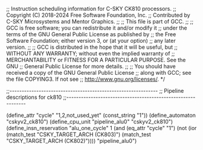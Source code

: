 ;; Instruction scheduling information for C-SKY CK810 processors.
;; Copyright (C) 2018-2024 Free Software Foundation, Inc.
;; Contributed by C-SKY Microsystems and Mentor Graphics.
;;
;; This file is part of GCC.
;;
;; GCC is free software; you can redistribute it and/or modify it
;; under the terms of the GNU General Public License as published by
;; the Free Software Foundation; either version 3, or (at your option)
;; any later version.
;;
;; GCC is distributed in the hope that it will be useful, but
;; WITHOUT ANY WARRANTY; without even the implied warranty of
;; MERCHANTABILITY or FITNESS FOR A PARTICULAR PURPOSE.  See the GNU
;; General Public License for more details.
;;
;; You should have received a copy of the GNU General Public License
;; along with GCC; see the file COPYING3.  If not see
;; <http://www.gnu.org/licenses/>.  */


;;-------------------------------------------------------------
;; Pipeline descriptions for ck810
;;-------------------------------------------------------------

(define_attr "cycle" "1,2,not_used_yet"
    (const_string "1"))
(define_automaton "cskyv2_ck810")
(define_cpu_unit "pipeline_alu0" "cskyv2_ck810")
(define_insn_reservation "alu_one_cycle" 1
    (and (eq_attr "cycle" "1")
	 (not (ior (match_test "CSKY_TARGET_ARCH (CK803)")
		   (match_test "CSKY_TARGET_ARCH (CK802)"))))
    "pipeline_alu0")
